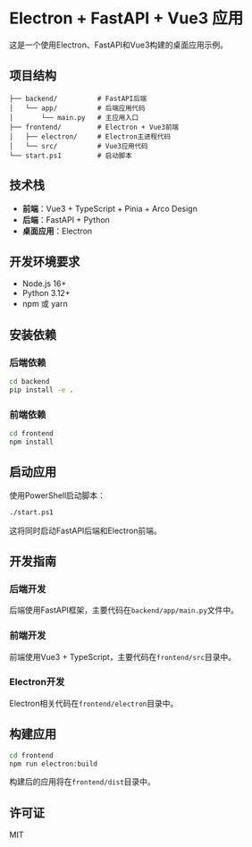 # Electron + FastAPI + Vue3 应用

这是一个使用Electron、FastAPI和Vue3构建的桌面应用示例。

## 项目结构

```
├── backend/          # FastAPI后端
│   └── app/          # 后端应用代码
│       └── main.py   # 主应用入口
├── frontend/         # Electron + Vue3前端
│   ├── electron/     # Electron主进程代码
│   └── src/          # Vue3应用代码
└── start.ps1         # 启动脚本
```

## 技术栈

- **前端**：Vue3 + TypeScript + Pinia + Arco Design
- **后端**：FastAPI + Python
- **桌面应用**：Electron

## 开发环境要求

- Node.js 16+
- Python 3.12+
- npm 或 yarn

## 安装依赖

### 后端依赖

```bash
cd backend
pip install -e .
```

### 前端依赖

```bash
cd frontend
npm install
```

## 启动应用

使用PowerShell启动脚本：

```bash
./start.ps1
```

这将同时启动FastAPI后端和Electron前端。

## 开发指南

### 后端开发

后端使用FastAPI框架，主要代码在`backend/app/main.py`文件中。

### 前端开发

前端使用Vue3 + TypeScript，主要代码在`frontend/src`目录中。

### Electron开发

Electron相关代码在`frontend/electron`目录中。

## 构建应用

```bash
cd frontend
npm run electron:build
```

构建后的应用将在`frontend/dist`目录中。

## 许可证

MIT